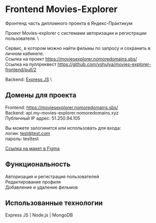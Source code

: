 # Frontend Movies-Explorer

Фронтенд часть дипломного проекта в Яндекс-Практикум

Проект Movies-explorer с системами авторизации и регистрации пользователя. \

Сервис, в котором можно найти фильмы по запросу и сохранить в личном кабинете. \
Ссылка на проект https://moviesexplorer.nomoredomains.sbs/ \
Ссылка на пуллреквест https://github.com/vshulya/movies-explorer-frontend/pull/2

Backend: [Express JS](https://github.com/vshulya/movies-explorer-api/) \

## Домены для проекта
Frontend: https://moviesexplorer.nomoredomains.sbs/ \
Backend: api.my-movies-explorer.nomoredomains.xyz \
Публичный IP адрес: 51.250.94.105

Вы можете залогинится или использовать для входа:\
логин: test@test.com\
пароль: testtest

[Ссылка на макет в Figma](https://www.figma.com/file/nkFZmsACLKTKKv7KHuPHbM/Diploma-(Copy)?node-id=891%3A3857)

## Функциональность 
Авторизация и регистрация пользователей\
Редактирование профиля\
Добавление и удаление фильмов

## Использованные технологии
Express JS | Node.js | MongoDB 


